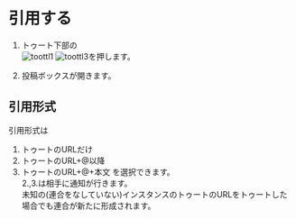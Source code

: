 # 引用する

1. トゥート下部の  
![toottl1](https://dl.thedesk.top/media/toottl1.PNG)
![toottl3](https://dl.thedesk.top/media/toottl3.PNG)を押します。

1. 投稿ボックスが開きます。

## 引用形式
引用形式は
1. トゥートのURLだけ
1. トゥートのURL+@以降
1. トゥートのURL+@+本文
を選択できます。  
2.,3.は相手に通知が行きます。  
未知の(連合をなしていない)インスタンスのトゥートのURLをトゥートした場合でも連合が新たに形成されます。
